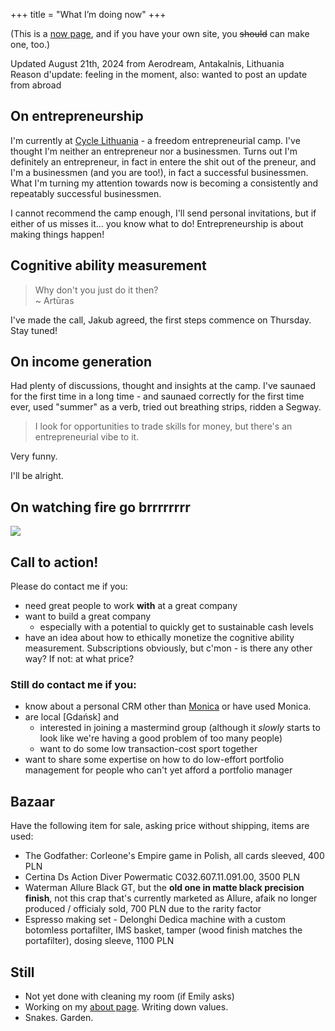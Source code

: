 +++
title = "What I’m doing now"
+++

(This is a [now page](https://nownownow.com/about), and if you have your own site, you ~~should~~ can make one, too.) 

Updated August 21th, 2024 from Aerodream, Antakalnis, Lithuania  
Reason d'update: feeling in the moment, also: wanted to post an update from abroad

## On entrepreneurship

I'm currently at [Cycle Lithuania](https://www.cyclefreedom.lt/) - a freedom entrepreneurial camp. I've thought I'm neither an entrepreneur nor a businessmen. Turns out I'm definitely an entrepreneur, in fact in entere the shit out of the preneur, and I'm a businessmen (and you are too!), in fact a successful businessmen. What I'm turning my attention towards now is becoming a consistently and repeatably successful businessmen.
 
I cannot recommend the camp enough, I'll send personal invitations, but if either of us misses it... you know what to do! Entrepreneurship is about making things happen!

## Cognitive ability measurement

> Why don't you just do it then?  
> ~ Artūras

I've made the call, Jakub agreed, the first steps commence on Thursday. Stay tuned!

## On income generation

Had plenty of discussions, thought and insights at the camp. I've saunaed for the first time in a long time - and saunaed correctly for the first time ever, used "summer" as a verb, tried out breathing strips, ridden a Segway.

> I look for opportunities to trade skills for money, but there's an entrepreneurial vibe to it.

Very funny.

I'll be alright.

## On watching fire go brrrrrrrr

![](/img/now/fire.jpg)


## Call to action!
Please do contact me if you:
- need great people to work **with** at a great company
- want to build a great company
    - especially with a potential to quickly get to sustainable cash levels
- have an idea about how to ethically monetize the cognitive ability measurement. Subscriptions obviously, but c'mon - is there any other way? If not: at what price?

### Still do contact me if you:
- know about a personal CRM other than [Monica](https://www.monicahq.com) or have used Monica. 
- are local [Gdańsk] and
    - interested in joining a mastermind group (although it *slowly* starts to look like we're having a good problem of too many people)
    - want to do some low transaction-cost sport together
- want to share some expertise on how to do low-effort portfolio management for people who can't yet afford a portfolio manager

## Bazaar
Have the following item for sale, asking price without shipping, items are used:
- The Godfather: Corleone's Empire game in Polish, all cards sleeved, 400 PLN 
- Certina Ds Action Diver Powermatic C032.607.11.091.00, 3500 PLN
- Waterman Allure Black GT, but the **old one in matte black precision finish**, not this crap that's currently marketed as Allure, afaik no longer produced / officialy sold, 700 PLN due to the rarity factor
- Espresso making set - Delonghi Dedica machine with a custom botomless portafilter, IMS basket, tamper (wood finish matches the portafilter), dosing sleeve, 1100 PLN

## Still
- Not yet done with cleaning my room (if Emily asks)
- Working on my [about page](/about). Writing down values.
- Snakes. Garden.

